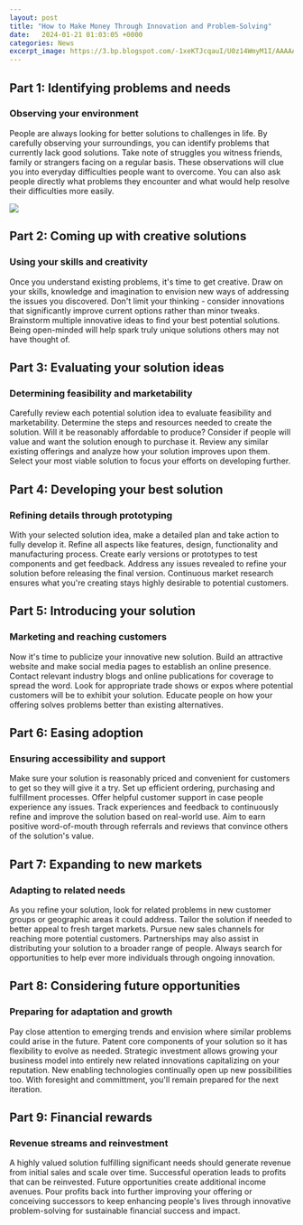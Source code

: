 ```yaml
---
layout: post
title: "How to Make Money Through Innovation and Problem-Solving"
date:   2024-01-21 01:03:05 +0000
categories: News
excerpt_image: https://3.bp.blogspot.com/-1xeKTJcqauI/U0z14WmyM1I/AAAAAAAAa0M/pqPZJRm427s/s1600/infographic-breaking-down-the-way-an-entrepreneur-goes-from-idea-generation-through-to-initial-public-offering-How-to-Start-a-Startup-and-how-to-make-money.png
---
```

## Part 1: Identifying problems and needs
### Observing your environment
People are always looking for better solutions to challenges in life. By carefully observing your surroundings, you can identify problems that currently lack good solutions. Take note of struggles you witness friends, family or strangers facing on a regular basis. These observations will clue you into everyday difficulties people want to overcome. You can also ask people directly what problems they encounter and what would help resolve their difficulties more easily.


![](https://3.bp.blogspot.com/-1xeKTJcqauI/U0z14WmyM1I/AAAAAAAAa0M/pqPZJRm427s/s1600/infographic-breaking-down-the-way-an-entrepreneur-goes-from-idea-generation-through-to-initial-public-offering-How-to-Start-a-Startup-and-how-to-make-money.png)
## Part 2: Coming up with creative solutions  
### Using your skills and creativity
Once you understand existing problems, it's time to get creative. Draw on your skills, knowledge and imagination to envision new ways of addressing the issues you discovered. Don't limit your thinking - consider innovations that significantly improve current options rather than minor tweaks. Brainstorm multiple innovative ideas to find your best potential solutions. Being open-minded will help spark truly unique solutions others may not have thought of.

## Part 3: Evaluating your solution ideas
### Determining feasibility and marketability
Carefully review each potential solution idea to evaluate feasibility and marketability. Determine the steps and resources needed to create the solution. Will it be reasonably affordable to produce? Consider if people will value and want the solution enough to purchase it. Review any similar existing offerings and analyze how your solution improves upon them. Select your most viable solution to focus your efforts on developing further.

## Part 4: Developing your best solution    
### Refining details through prototyping
With your selected solution idea, make a detailed plan and take action to fully develop it. Refine all aspects like features, design, functionality and manufacturing process. Create early versions or prototypes to test components and get feedback. Address any issues revealed to refine your solution before releasing the final version. Continuous market research ensures what you're creating stays highly desirable to potential customers.

## Part 5: Introducing your solution
### Marketing and reaching customers
Now it's time to publicize your innovative new solution. Build an attractive website and make social media pages to establish an online presence. Contact relevant industry blogs and online publications for coverage to spread the word. Look for appropriate trade shows or expos where potential customers will be to exhibit your solution. Educate people on how your offering solves problems better than existing alternatives.

## Part 6: Easing adoption
### Ensuring accessibility and support  
Make sure your solution is reasonably priced and convenient for customers to get so they will give it a try. Set up efficient ordering, purchasing and fulfillment processes. Offer helpful customer support in case people experience any issues. Track experiences and feedback to continuously refine and improve the solution based on real-world use. Aim to earn positive word-of-mouth through referrals and reviews that convince others of the solution's value.

## Part 7: Expanding to new markets
### Adapting to related needs  
As you refine your solution, look for related problems in new customer groups or geographic areas it could address. Tailor the solution if needed to better appeal to fresh target markets. Pursue new sales channels for reaching more potential customers. Partnerships may also assist in distributing your solution to a broader range of people. Always search for opportunities to help ever more individuals through ongoing innovation.

## Part 8: Considering future opportunities  
### Preparing for adaptation and growth
Pay close attention to emerging trends and envision where similar problems could arise in the future. Patent core components of your solution so it has flexibility to evolve as needed. Strategic investment allows growing your business model into entirely new related innovations capitalizing on your reputation. New enabling technologies continually open up new possibilities too. With foresight and committment, you'll remain prepared for the next iteration. 

## Part 9: Financial rewards
### Revenue streams and reinvestment   
A highly valued solution fulfilling significant needs should generate revenue from initial sales and scale over time. Successful operation leads to profits that can be reinvested. Future opportunities create additional income avenues. Pour profits back into further improving your offering or conceiving successors to keep enhancing people's lives through innovative problem-solving for sustainable financial success and impact.